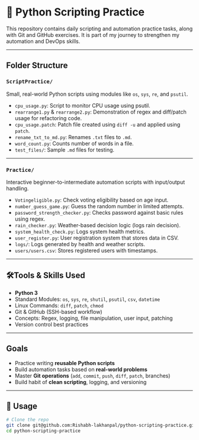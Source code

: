 # 🐍 Python Scripting Practice

This repository contains daily scripting and automation practice tasks, along with Git and GitHub exercises. It is part of my journey to strengthen my automation and DevOps skills.

---

##  Folder Structure

### `ScriptPractice/`
Small, real-world Python scripts using modules like `os`, `sys`, `re`, and `psutil`.

- `cpu_usage.py`: Script to monitor CPU usage using psutil.
- `rearrange1.py` & `rearrange2.py`: Demonstration of regex and diff/patch usage for refactoring code.
- `cpu_usage.patch`: Patch file created using `diff -u` and applied using `patch`.
- `rename_txt_to_md.py`: Renames `.txt` files to `.md`.
- `word_count.py`: Counts number of words in a file.
- `test_files/`: Sample `.md` files for testing.

---

### `Practice/`
Interactive beginner-to-intermediate automation scripts with input/output handling.

- `Votingeligible.py`: Check voting eligibility based on age input.
- `number_guess_game.py`: Guess the random number in limited attempts.
- `password_strength_checker.py`: Checks password against basic rules using regex.
- `rain_checker.py`: Weather-based decision logic (logs rain decision).
- `system_health_check.py`: Logs system health metrics.
- `user_register.py`: User registration system that stores data in CSV.
- `logs/`: Logs generated by health and weather scripts.
- `users/users.csv`: Stores registered users with timestamps.

---

## 🛠️Tools & Skills Used

- **Python 3**
- Standard Modules: `os`, `sys`, `re`, `shutil`, `psutil`, `csv`, `datetime`
- Linux Commands: `diff`, `patch`, `chmod`
- Git & GitHub (SSH-based workflow)
- Concepts: Regex, logging, file manipulation, user input, patching
- Version control best practices

---

##  Goals

- Practice writing **reusable Python scripts**
- Build automation tasks based on **real-world problems**
- Master **Git operations** (`add`, `commit`, `push`, `diff`, `patch`, branches)
- Build habit of **clean scripting**, logging, and versioning

---

## 📌 Usage

```bash
# Clone the repo
git clone git@github.com:Rishabh-lakhanpal/python-scripting-practice.git
cd python-scripting-practice

